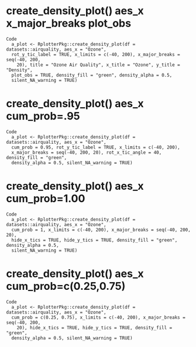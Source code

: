 # create_density_plot() aes_x x_major_breaks plot_obs

    Code
      a_plot <- RplotterPkg::create_density_plot(df = datasets::airquality, aes_x = "Ozone",
      rot_y_tic_label = TRUE, x_limits = c(-40, 200), x_major_breaks = seq(-40, 200,
        20), title = "Ozone Air Quality", x_title = "Ozone", y_title = "Density",
      plot_obs = TRUE, density_fill = "green", density_alpha = 0.5,
      silent_NA_warning = TRUE)

# create_density_plot() aes_x cum_prob=.95

    Code
      a_plot <- RplotterPkg::create_density_plot(df = datasets::airquality, aes_x = "Ozone",
      cum_prob = 0.95, rot_y_tic_label = TRUE, x_limits = c(-40, 200),
      x_major_breaks = seq(-40, 200, 20), rot_x_tic_angle = 40, density_fill = "green",
      density_alpha = 0.5, silent_NA_warning = TRUE)

# create_density_plot() aes_x cum_prob=1.00

    Code
      a_plot <- RplotterPkg::create_density_plot(df = datasets::airquality, aes_x = "Ozone",
      cum_prob = 1, x_limits = c(-40, 200), x_major_breaks = seq(-40, 200, 20),
      hide_x_tics = TRUE, hide_y_tics = TRUE, density_fill = "green", density_alpha = 0.5,
      silent_NA_warning = TRUE)

# create_density_plot() aes_x cum_prob=c(0.25,0.75)

    Code
      a_plot <- RplotterPkg::create_density_plot(df = datasets::airquality, aes_x = "Ozone",
      cum_prob = c(0.25, 0.75), x_limits = c(-40, 200), x_major_breaks = seq(-40, 200,
        20), hide_x_tics = TRUE, hide_y_tics = TRUE, density_fill = "green",
      density_alpha = 0.5, silent_NA_warning = TRUE)

